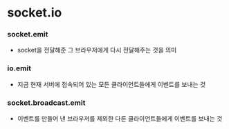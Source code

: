 # socket.io

### socket.emit
- socket을 전달해준 그 브라우저에게 다시 전달해주는 것을 의미

### io.emit
- 지금 현재 서버에 접속되어 있는 모든 클라이언트들에게 이벤트를 보내는 것

### socket.broadcast.emit
- 이벤트를 만들어 낸 브라우저를 제외한 다른 클라이언트들에게 이벤트를 보내는 것 